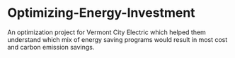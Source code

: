# Optimizing-Energy-Investment
An optimization project for Vermont City Electric which helped them understand which mix of energy saving programs would result in most cost and carbon emission savings.
